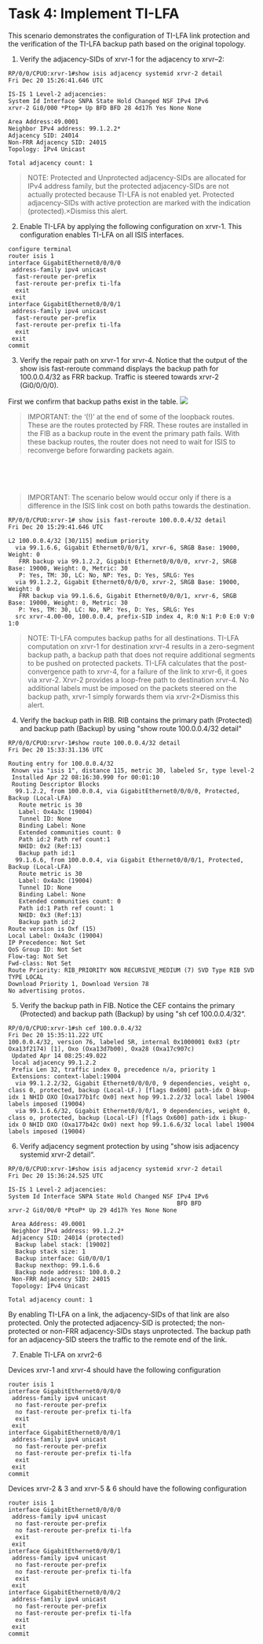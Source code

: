 # Task 4: Implement TI-LFA

This scenario demonstrates the configuration of TI-LFA link protection and the verification of the TI-LFA backup path based on the original topology.

1.  Verify the adjacency-SIDs of xrvr-1 for the adjacency to xrvr–2:

```
RP/0/0/CPUO:xrvr-1#show isis adjacency systemid xrvr-2 detail
Fri Dec 20 15:26:41.646 UTC

IS-IS 1 Level-2 adjacencies:
System Id Interface SNPA State Hold Changed NSF IPv4 IPv6
xrvr-2 Gi0/000 *Ptop+ Up BFD BFD 28 4d17h Yes None None

Area Address:49.0001
Neighbor IPv4 address: 99.1.2.2*
Adjacency SID: 24014
Non-FRR Adjacency SID: 24015
Topology: IPv4 Unicast

Total adjacency count: 1
```
> NOTE:
> Protected and Unprotected adjacency-SIDs are allocated for IPv4 address family, but the protected adjacency-SIDs are not actually protected because TI-LFA is not enabled yet. Protected adjacency-SIDs with active protection are marked with the indication (protected).×Dismiss this alert.

2. Enable TI-LFA by applying the following configuration on xrvr-1. This configuration enables TI-LFA on all ISIS interfaces.
```
configure terminal
router isis 1
interface GigabitEthernet0/0/0/0
 address-family ipv4 unicast
  fast-reroute per-prefix
  fast-reroute per-prefix ti-lfa
  exit
 exit
interface GigabitEthernet0/0/0/1
 address-family ipv4 unicast
  fast-reroute per-prefix
  fast-reroute per-prefix ti-lfa
  exit
 exit
commit
```

3. Verify the repair path on xrvr-1 for xrvr-4. Notice that the output of the show isis fast-reroute command displays the backup path for 100.0.0.4/32 as FRR backup. Traffic is steered towards xrvr-2 (Gi0/0/0/0).

First we confirm that backup paths exist in the table.
<img src="../images/t4s3.png">

> IMPORTANT: the ‘(!)’ at the end of some of the loopback routes.  These are the routes protected by FRR.  These routes are installed in the FIB as a backup route in the event the primary path fails.  With these backup routes, the router does not need to wait for ISIS to reconverge before forwarding packets again.


<br><br><br>
> IMPORTANT: The scenario below would occur only if there is a difference in the ISIS link cost on both paths towards the destination.

```
RP/0/0/CPUO:xrvr-1# show isis fast-reroute 100.0.0.4/32 detail
Fri Dec 20 15:29:41.646 UTC

L2 100.0.0.4/32 [30/115] medium priority
  via 99.1.6.6, Gigabit Ethernet0/0/0/1, xrvr-6, SRGB Base: 19000, Weight: 0
   FRR backup via 99.1.2.2, Gigabit Ethernet0/0/0/0, xrvr-2, SRGB Base: 19000, Weight: 0, Metric: 30
   P: Yes, TM: 30, LC: No, NP: Yes, D: Yes, SRLG: Yes
  via 99.1.2.2, Gigabit Ethernet0/0/0/0, xrvr-2, SRGB Base: 19000, Weight: 0
   FRR backup via 99.1.6.6, Gigabit Ethernet0/0/0/1, xrvr-6, SRGB Base: 19000, Weight: 0, Metric: 30
   P: Yes, TM: 30, LC: No, NP: Yes, D: Yes, SRLG: Yes
  src xrvr-4.00-00, 100.0.0.4, prefix-SID index 4, R:0 N:1 P:0 E:0 V:0 1:0
```

> NOTE:
> TI-LFA computes backup paths for all destinations. TI-LFA computation on xrvr-1 for destination xrvr-4 results in a zero-segment backup path, a backup path that does not require additional segments to be pushed on protected packets. TI-LFA calculates that the post-convergence path to xrvr-4, for a failure of the link to xrvr-6, it goes via xrvr-2. Xrvr-2 provides a loop-free path to destination xrvr-4. No additional labels must be imposed on the packets steered on the backup path, xrvr-1 simply forwards them via xrvr-2×Dismiss this alert.

4. Verify the backup path in RIB. RIB contains the primary path (Protected) and backup path (Backup) by using "show route 100.0.0.4/32 detail"

```
RP/0/0/CPUO:xrvr-1#show route 100.0.0.4/32 detail
Fri Dec 20 15:33:31.136 UTC

Routing entry for 100.0.0.4/32
 Known via "isis 1", distance 115, metric 30, labeled Sr, type level-2
 Installed Apr 22 08:16:30.990 for 00:01:10
 Routing Descriptor Blocks
  99.1.2.2, from 100.0.0.4, via GigabitEthernet0/0/0/0, Protected, Backup (Local-LFA)
   Route metric is 30
   Label: Ox4a3c (19004)
   Tunnel ID: None
   Binding Label: None
   Extended communities count: 0
   Path id:2 Path ref count:1
   NHID: 0x2 (Ref:13)
   Backup path id:1
  99.1.6.6, from 100.0.0.4, via Gigabit Ethernet0/0/0/1, Protected, Backup (Local-LFA)
   Route metric is 30
   Label: Ox4a3c (19004)
   Tunnel ID: None
   Binding Label: None
   Extended communities count: 0
   Path id:1 Path ref count: 1
   NHID: 0x3 (Ref:13)
   Backup path id:2
Route version is Oxf (15)
Local Label: Ox4a3c (19004)
IP Precedence: Not Set
QoS Group ID: Not Set
Flow-tag: Not Set
Fwd-class: Not Set
Route Priority: RIB_PRIORITY NON RECURSIVE_MEDIUM (7) SVD Type RIB SVD TYPE LOCAL
Download Priority 1, Download Version 78
No advertising protos.
```
5. Verify the backup path in FIB. Notice the CEF contains the primary (Protected) and backup path (Backup) by using "sh cef 100.0.0.4/32“.
```
RP/0/0/CPUO:xrvr-1#sh cef 100.0.0.4/32
Fri Dec 20 15:35:11.222 UTC
100.0.0.4/32, version 76, labeled SR, internal 0x1000001 0x83 (ptr Oxa13f2174) [1], Oxo (Oxa13d7b00), Oxa28 (Oxa17c907c)
 Updated Apr 14 08:25:49.022
 local adjacency 99.1.2.2
 Prefix Len 32, traffic index 0, precedence n/a, priority 1
 Extensions: context-label:19004
  via 99.1.2.2/32, Gigabit Ethernet0/0/0/0, 9 dependencies, veight o, class 0, protected, backup (Local-LF.) [flags 0x600] path-idx O bkup-idx 1 NHID OXO [Oxa177b1fc Ox0] next hop 99.1.2.2/32 local label 19004 labels imposed (19004)
  via 99.1.6.6/32, Gigabit Ethernet0/0/0/1, 9 dependencies, weight 0, class o, protected, backup (Local-LF) [flags Ox600] path-idx i bkup-idx O NHID OXO (Oxa177b42c OxO) next hop 99.1.6.6/32 local label 19004 labels imposed (19004)
```
6. Verify adjacency segment protection by using "show isis adjacency systemid xrvr-2 detail“.
```
RP/0/0/CPUO:xrvr-1#show isis adjacency systemid xrvr-2 detail
Fri Dec 20 15:36:24.525 UTC

IS-IS 1 Level-2 adjacencies:
System Id Interface SNPA State Hold Changed NSF IPv4 IPv6
                                                BFD BFD
xrvr-2 Gi0/00/0 *PtoP* Up 29 4d17h Yes None None

 Area Address: 49.0001
 Neighbor IPv4 address: 99.1.2.2*
 Adjacency SID: 24014 (protected)
  Backup label stack: [19002]
  Backup stack size: 1
  Backup interface: Gi0/0/0/1
  Backup nexthop: 99.1.6.6
  Backup node address: 100.0.0.2
 Non-FRR Adjacency SID: 24015
 Topology: IPv4 Unicast

Total adjacency count: 1
```
By enabling TI-LFA on a link, the adjacency-SIDs of that link are also protected. Only the protected adjacency-SID is protected; the non-protected or non-FRR adjacency-SIDs stays unprotected. The backup path for an adjacency-SID steers the traffic to the remote end of the link.

7. Enable TI-LFA on xrvr2-6

Devices xrvr-1 and xrvr-4 should have the following configuration
```
router isis 1
interface GigabitEthernet0/0/0/0
 address-family ipv4 unicast
  no fast-reroute per-prefix
  no fast-reroute per-prefix ti-lfa
  exit
 exit
interface GigabitEthernet0/0/0/1
 address-family ipv4 unicast
  no fast-reroute per-prefix
  no fast-reroute per-prefix ti-lfa
  exit
 exit
commit
```
Devices xrvr-2 & 3 and xrvr-5 & 6 should have the following configuration
```
router isis 1
interface GigabitEthernet0/0/0/0
 address-family ipv4 unicast
  no fast-reroute per-prefix
  no fast-reroute per-prefix ti-lfa
  exit
 exit
interface GigabitEthernet0/0/0/1
 address-family ipv4 unicast
  no fast-reroute per-prefix
  no fast-reroute per-prefix ti-lfa
  exit
 exit
interface GigabitEthernet0/0/0/2
 address-family ipv4 unicast
  no fast-reroute per-prefix
  no fast-reroute per-prefix ti-lfa
  exit
 exit
commit
```
